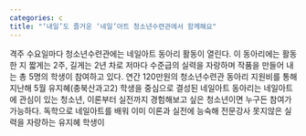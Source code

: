 ```yaml
---
categories: c
title: "‘내일’도 즐거운 ‘네일’아트 청소년수련관에서 함께해요"
---
```

격주 수요일마다 청소년수련관에는 네일아트 동아리 활동이 열린다. 이 동아리에는 활동한 지 짧게는 2주, 길게는 2년 차로 저마다 수준급의 실력을 자랑하며 작품을 만들어 내는 총 5명의 학생이 참여하고 있다. 연간 120만원의 청소년수련관 동아리 지원비를 통해 지난해 5월 유지혜(충북산과고2) 학생을 중심으로 결성된 네일아트 동아리는 네일아트에 관심이 있는 청소년, 이론부터 실전까지 경험해보고 싶은 청소년이면 누구든 참여가 가능하다. 독학으로 네일아트를 배워 이미 이론과 실전에 능숙해 전문강사 못지않은 실력을 자랑하는 유지혜 학생이